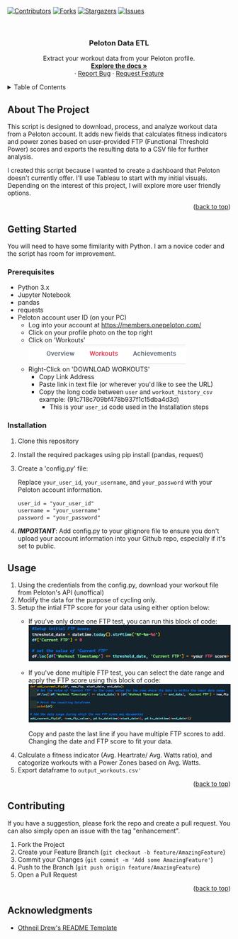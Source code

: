 <!-- Improved compatibility of back to top link: See: https://github.com/othneildrew/Best-README-Template/pull/73 -->


<!--
*** Thanks for checking out the Best-README-Template. If you have a suggestion
*** that would make this better, please fork the repo and create a pull request
*** or simply open an issue with the tag "enhancement".
*** Don't forget to give the project a star!
*** Thanks again! Now go create something AMAZING! :D
-->

<!-- PROJECT SHIELDS -->

[![Contributors][contributors-shield]][contributors-url]
[![Forks][forks-shield]][forks-url]
[![Stargazers][stars-shield]][stars-url]
[![Issues][issues-shield]][issues-url]

<br />
<div align="center">
  <h3 align="center">Peloton Data ETL</h3>

<p align="center">
    Extract your workout data from your Peloton profile. 
    <br />
    <a href="https://github.com/Nerdosth/Peloton_Data"><strong>Explore the docs »</strong></a>
    <br />
    ·
    <a href="https://github.com/Nerdosth/Peloton_Data/issues">Report Bug</a>
    ·
    <a href="https://github.com/Nerdosth/Peloton_Data/issues">Request Feature</a>
  </p>
</div>

<!-- TABLE OF CONTENTS -->

<details>
  <summary>Table of Contents</summary>
  <ol>
    <li>
      <a href="#about-the-project">About The Project</a>
    </li>
    <li>
      <a href="#getting-started">Getting Started</a>
      <ul>
        <li><a href="#prerequisites">Prerequisites</a></li>
        <li><a href="#installation">Installation</a></li>
      </ul>
    </li>
    <li><a href="#usage">Usage</a></li>
    <li><a href="#contributing">Contributing</a></li>
    <li><a href="#acknowledgments">Acknowledgments</a></li>
  </ol>
</details>

<!-- ABOUT THE PROJECT -->

## About The Project

This script is designed to download, process, and analyze workout data from a Peloton account. It adds new fields that calculates fitness indicators and power zones based on user-provided FTP (Functional Threshold Power) scores and exports the resulting data to a CSV file for further analysis.

I created this script because I wanted to create a dashboard that Peloton doesn't currently offer. I'll use Tableau to start with my initial visuals. Depending on the interest of this project, I will explore more user friendly options.

<p align="right">(<a href="#readme-top">back to top</a>)</p>

<!-- GETTING STARTED -->

## Getting Started

You will need to have some fimilarity with Python.  I am a novice coder and the script has room for improvement.

### Prerequisites

* Python 3.x
* Jupyter Notebook
* pandas
* requests
* Peloton account user ID (on your PC)
  * Log into your account at https://members.onepeloton.com/
  * Click on your profile photo on the top right
  * Click on 'Workouts'</br>
      ![1680023350761](image/README/1680023350761.png)
  * Right-Click on 'DOWNLOAD WORKOUTS'
    * Copy Link Address
    * Paste link in text file (or wherever you'd like to see the URL)
    * Copy the long code between `user` and `workout_history_csv` example: (91c718c709bf478b937f1c15dba4d3d)
      * This is your `user_id` code used in the Installation steps

### Installation

1. Clone this repository
2. Install the required packages using pip install (pandas, request)
3. Create a 'config.py' file:

   Replace `your_user_id`, `your_username`, and `your_password` with your Peloton account information.

   ```
   user_id = "your_user_id"
   username = "your_username"
   password = "your_password"
   ```
4. ***IMPORTANT***: Add config.py to your gitignore file to ensure you don't upload your account information into your Github repo, especially if it's set to public.

## Usage

1. Using the credentials from the config.py, download your workout file from Peloton's API (unoffical)
2. Modify the data for the purpose of cycling only.
3. Setup the intial FTP score for your data using either option below:
   * If you've only done one FTP test, you can run this block of code:</br>
     ![1680026529323](image/README/1680026529323.png)
   * If you've done multiple FTP test, you can select the date range and apply the FTP score using this block of code:</br>
     ![1680026027606](image/README/1680026027606.png)

      Copy and paste the last line if you have multiple FTP scores to add. Changing the date and FTP score to fit your data.
 4. Calculate a fitness indicator (Avg. Heartrate/ Avg. Watts ratio), and catogorize workouts with a Power Zones based on Avg. Watts.
 5. Export dataframe to `output_workouts.csv'`

<p align="right">(<a href="#readme-top">back to top</a>)</p>

## Contributing

If you have a suggestion, please fork the repo and create a pull request. You can also simply open an issue with the tag "enhancement".

1. Fork the Project
2. Create your Feature Branch (`git checkout -b feature/AmazingFeature`)
3. Commit your Changes (`git commit -m 'Add some AmazingFeature'`)
4. Push to the Branch (`git push origin feature/AmazingFeature`)
5. Open a Pull Request

<p align="right">(<a href="#readme-top">back to top</a>)</p>

## Acknowledgments

* [Othneil Drew&#39;s README Template](https://github.com/othneildrew/Best-README-Template)

<!-- MARKDOWN LINKS & IMAGES -->

<!-- https://www.markdownguide.org/basic-syntax/#reference-style-links -->

[contributors-shield]: https://img.shields.io/github/contributors/Nerdosth/Peloton_Data.svg?style=for-the-badge
[contributors-url]: https://github.com/othneildrew/Best-README-Template/graphs/contributors
[forks-shield]: https://img.shields.io/github/forks/Nerdosth/Peloton_Data.svg?style=for-the-badge
[forks-url]: https://github.com/Nerdosth/Peloton_Data/network/members
[stars-shield]: https://img.shields.io/github/stars/Nerdosth/Peloton_Data.svg?style=for-the-badge
[stars-url]: https://github.com/Nerdosth/Peloton_Data/stargazers
[issues-shield]: https://img.shields.io/github/issues/Nerdosth/Peloton_Data.svg?style=for-the-badge
[issues-url]: https://github.com/Nerdosth/Peloton_Data/issues
[license-shield]: https://img.shields.io/github/license/Nerdosth/Peloton_Data.svg?style=for-the-badge
[license-url]: https://github.com/Nerdosth/Peloton_Data/blob/master/LICENSE.txt
[linkedin-shield]: https://img.shields.io/badge/-LinkedIn-black.svg?style=for-the-badge&logo=linkedin&colorB=555
